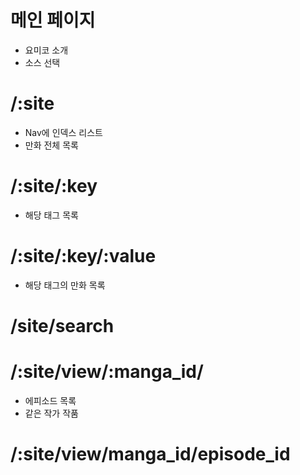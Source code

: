 # 메인 페이지
- 요미코 소개
- 소스 선택

# /:site
- Nav에 인덱스 리스트
- 만화 전체 목록

# /:site/:key
- 해당 태그 목록

# /:site/:key/:value
- 해당 태그의 만화 목록

# /site/search

# /:site/view/:manga_id/
- 에피소드 목록
- 같은 작가 작품

# /:site/view/manga_id/episode_id
